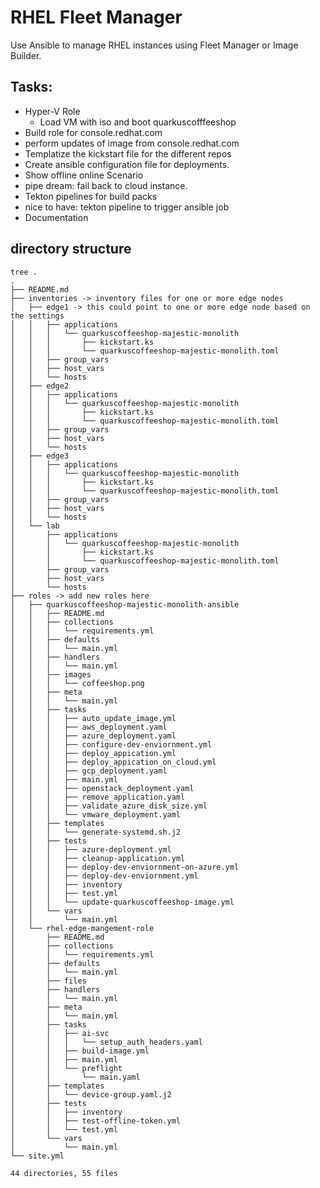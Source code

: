 # RHEL Fleet Manager
Use Ansible to manage RHEL instances using Fleet Manager or Image Builder. 


## Tasks:
* Hyper-V Role 
  * Load VM with iso and boot quarkuscofffeeshop 
* Build role for console.redhat.com
* perform updates of image from console.redhat.com
* Templatize the kickstart file for the different repos
* Create ansible configuration file for deployments.
* Show offline online Scenario
* pipe dream: fail back to cloud instance.  
* Tekton pipelines for build packs
* nice to have: tekton pipeline to trigger ansible job 
* Documentation 

## directory structure 
```
tree .         
.
├── README.md
├── inventories -> inventory files for one or more edge nodes
│   ├── edge1 -> this could point to one or more edge node based on the settings
│   │   ├── applications
│   │   │   └── quarkuscoffeeshop-majestic-monolith
│   │   │       ├── kickstart.ks
│   │   │       └── quarkuscoffeeshop-majestic-monolith.toml
│   │   ├── group_vars
│   │   ├── host_vars
│   │   └── hosts
│   ├── edge2
│   │   ├── applications
│   │   │   └── quarkuscoffeeshop-majestic-monolith
│   │   │       ├── kickstart.ks
│   │   │       └── quarkuscoffeeshop-majestic-monolith.toml
│   │   ├── group_vars
│   │   ├── host_vars
│   │   └── hosts
│   ├── edge3
│   │   ├── applications
│   │   │   └── quarkuscoffeeshop-majestic-monolith
│   │   │       ├── kickstart.ks
│   │   │       └── quarkuscoffeeshop-majestic-monolith.toml
│   │   ├── group_vars
│   │   ├── host_vars
│   │   └── hosts
│   └── lab
│       ├── applications
│       │   └── quarkuscoffeeshop-majestic-monolith 
│       │       ├── kickstart.ks
│       │       └── quarkuscoffeeshop-majestic-monolith.toml
│       ├── group_vars
│       ├── host_vars
│       └── hosts
├── roles -> add new roles here
│   ├── quarkuscoffeeshop-majestic-monolith-ansible
│   │   ├── README.md
│   │   ├── collections
│   │   │   └── requirements.yml
│   │   ├── defaults
│   │   │   └── main.yml
│   │   ├── handlers
│   │   │   └── main.yml
│   │   ├── images
│   │   │   └── coffeeshop.png
│   │   ├── meta
│   │   │   └── main.yml
│   │   ├── tasks
│   │   │   ├── auto_update_image.yml
│   │   │   ├── aws_deployment.yaml
│   │   │   ├── azure_deployment.yaml
│   │   │   ├── configure-dev-enviornment.yml
│   │   │   ├── deploy_appication.yml
│   │   │   ├── deploy_appication_on_cloud.yml
│   │   │   ├── gcp_deployment.yaml
│   │   │   ├── main.yml
│   │   │   ├── openstack_deployment.yaml
│   │   │   ├── remove_application.yaml
│   │   │   ├── validate_azure_disk_size.yml
│   │   │   └── vmware_deployment.yaml
│   │   ├── templates
│   │   │   └── generate-systemd.sh.j2
│   │   ├── tests
│   │   │   ├── azure-deployment.yml
│   │   │   ├── cleanup-application.yml
│   │   │   ├── deploy-dev-enviornment-on-azure.yml
│   │   │   ├── deploy-dev-enviornment.yml
│   │   │   ├── inventory
│   │   │   ├── test.yml
│   │   │   └── update-quarkuscoffeeshop-image.yml
│   │   └── vars
│   │       └── main.yml
│   └── rhel-edge-mangement-role
│       ├── README.md
│       ├── collections
│       │   └── requirements.yml
│       ├── defaults
│       │   └── main.yml
│       ├── files
│       ├── handlers
│       │   └── main.yml
│       ├── meta
│       │   └── main.yml
│       ├── tasks
│       │   ├── ai-svc
│       │   │   └── setup_auth_headers.yaml
│       │   ├── build-image.yml
│       │   ├── main.yml
│       │   └── preflight
│       │       └── main.yaml
│       ├── templates
│       │   └── device-group.yaml.j2
│       ├── tests
│       │   ├── inventory
│       │   ├── test-offline-token.yml
│       │   └── test.yml
│       └── vars
│           └── main.yml
└── site.yml

44 directories, 55 files
```